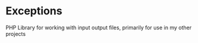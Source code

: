 # Exceptions
PHP Library for working with input output files, primarily for use in my other projects
